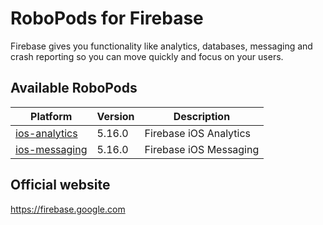# RoboPods for Firebase

Firebase gives you functionality like analytics, databases, messaging and crash reporting so you can move quickly and focus on your users.

## Available RoboPods

| Platform                          | Version  | Description                         |
|-----------------------------------|----------|-------------------------------------|
| [ios-analytics](ios-analytics/)   | 5.16.0   | Firebase iOS Analytics              |
| [ios-messaging](ios-messaging/)   | 5.16.0   | Firebase iOS Messaging              |

## Official website

https://firebase.google.com


